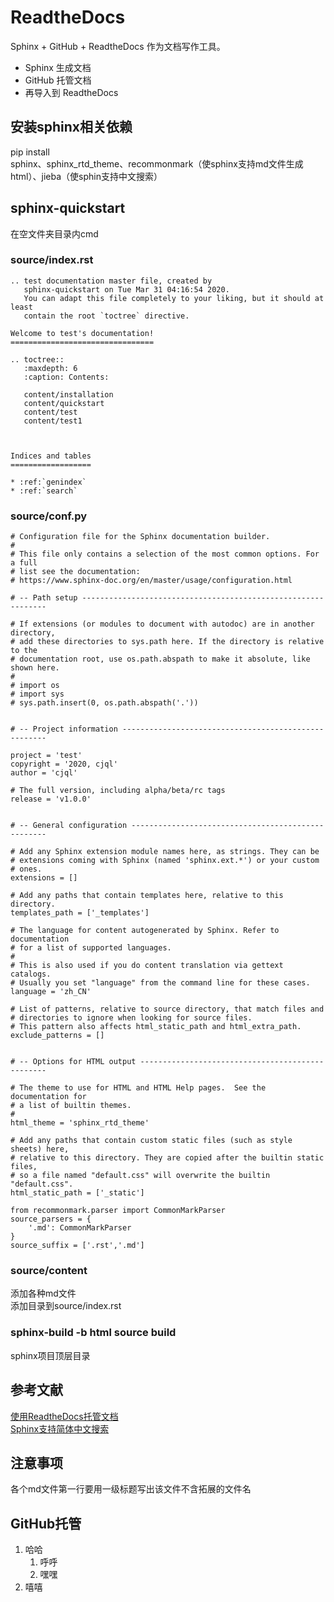 # ReadtheDocs  
Sphinx + GitHub + ReadtheDocs 作为文档写作工具。  
* Sphinx 生成文档  
* GitHub 托管文档  
* 再导入到 ReadtheDocs  
## 安装sphinx相关依赖  
pip install  
sphinx、sphinx_rtd_theme、recommonmark（使sphinx支持md文件生成html）、jieba（使sphin支持中文搜索）  
## sphinx-quickstart  
在空文件夹目录内cmd  
### source/index.rst  
```  
.. test documentation master file, created by  
   sphinx-quickstart on Tue Mar 31 04:16:54 2020.  
   You can adapt this file completely to your liking, but it should at least  
   contain the root `toctree` directive.  

Welcome to test's documentation!  
================================  

.. toctree::  
   :maxdepth: 6  
   :caption: Contents:  

   content/installation  
   content/quickstart  
   content/test  
   content/test1  



Indices and tables  
==================  

* :ref:`genindex`  
* :ref:`search`  
```  
### source/conf.py  
```  
# Configuration file for the Sphinx documentation builder.  
#  
# This file only contains a selection of the most common options. For a full  
# list see the documentation:  
# https://www.sphinx-doc.org/en/master/usage/configuration.html  

# -- Path setup --------------------------------------------------------------  

# If extensions (or modules to document with autodoc) are in another directory,  
# add these directories to sys.path here. If the directory is relative to the  
# documentation root, use os.path.abspath to make it absolute, like shown here.  
#  
# import os  
# import sys  
# sys.path.insert(0, os.path.abspath('.'))  


# -- Project information -----------------------------------------------------  

project = 'test'  
copyright = '2020, cjql'  
author = 'cjql'  

# The full version, including alpha/beta/rc tags  
release = 'v1.0.0'  


# -- General configuration ---------------------------------------------------  

# Add any Sphinx extension module names here, as strings. They can be  
# extensions coming with Sphinx (named 'sphinx.ext.*') or your custom  
# ones.  
extensions = []  

# Add any paths that contain templates here, relative to this directory.  
templates_path = ['_templates']  

# The language for content autogenerated by Sphinx. Refer to documentation  
# for a list of supported languages.  
#  
# This is also used if you do content translation via gettext catalogs.  
# Usually you set "language" from the command line for these cases.  
language = 'zh_CN'  

# List of patterns, relative to source directory, that match files and  
# directories to ignore when looking for source files.  
# This pattern also affects html_static_path and html_extra_path.  
exclude_patterns = []  


# -- Options for HTML output -------------------------------------------------  

# The theme to use for HTML and HTML Help pages.  See the documentation for  
# a list of builtin themes.  
#  
html_theme = 'sphinx_rtd_theme'  

# Add any paths that contain custom static files (such as style sheets) here,  
# relative to this directory. They are copied after the builtin static files,  
# so a file named "default.css" will overwrite the builtin "default.css".  
html_static_path = ['_static']  

from recommonmark.parser import CommonMarkParser  
source_parsers = {  
    '.md': CommonMarkParser  
}  
source_suffix = ['.rst','.md']  
```  
### source/content  
添加各种md文件  
添加目录到source/index.rst  
### sphinx-build -b html source build  
sphinx项目顶层目录  
## 参考文献  
[使用ReadtheDocs托管文档](https://www.xncoding.com/2017/01/22/fullstack/readthedoc.html)  
[Sphinx支持简体中文搜索](https://www.jianshu.com/p/d99f1b399ddc)  
## 注意事项  
各个md文件第一行要用一级标题写出该文件不含拓展的文件名  
## GitHub托管  

1. 哈哈
   1. 呼呼
   2. 嘿嘿
2. 嘻嘻